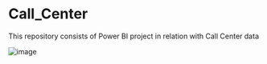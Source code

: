 # Call_Center
This repository consists of Power BI project in relation with Call Center data

![image](https://github.com/user-attachments/assets/7514dfaf-47ef-4f0e-bf92-57c9adbcf56c)

